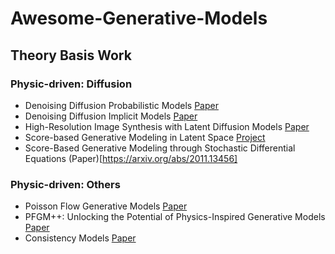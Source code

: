 # Awesome-Generative-Models

## Theory Basis Work
### Physic-driven: Diffusion
- Denoising Diffusion Probabilistic Models [Paper](https://arxiv.org/abs/2006.11239)
- Denoising Diffusion Implicit Models [Paper](https://arxiv.org/abs/2010.02502)
- High-Resolution Image Synthesis with Latent Diffusion Models [Paper](https://arxiv.org/abs/2112.10752)
- Score-based Generative Modeling in Latent Space [Project](https://nvlabs.github.io/LSGM/)
- Score-Based Generative Modeling through Stochastic Differential Equations (Paper)[https://arxiv.org/abs/2011.13456]

### Physic-driven: Others
- Poisson Flow Generative Models [Paper](https://arxiv.org/abs/2209.11178)
- PFGM++: Unlocking the Potential of Physics-Inspired Generative Models [Paper](https://arxiv.org/abs/2302.04265)
- Consistency Models [Paper](https://arxiv.org/abs/2303.01469)
